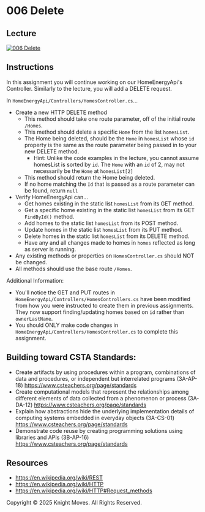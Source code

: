 # 006 Delete

## Lecture

[![006 Delete](https://img.youtube.com/vi/MUKFO7-vijs/0.jpg)](https://youtu.be/MUKFO7-vijs)


## Instructions

In this assignment you will continue working on our HomeEnergyApi's Controller. Similarly to the lecture, you will add a DELETE request.

In `HomeEnergyApi/Controllers/HomesController.cs`...

- Create a new HTTP DELETE method
  - This method should take one route parameter, off of the initial route `/Homes`.
  - This method should delete a specific `Home` from the list `homesList`.
  - The Home being deleted, should be the `Home` in `homesList` whose `id` property is the same as the route parameter being passed in to your new DELETE method.
    - Hint: Unlike the code examples in the lecture, you cannot assume homesList is sorted by `id`. The `Home` with an `id` of 2, may not necessarily be the `Home` at `homesList[2]`
  - This method should return the Home being deleted.
  - If no home matching the `Id` that is passed as a route parameter can be found, return `null`
- Verify HomeEnergyApi can...
  - Get homes existing in the static list `homesList` from its GET method.
  - Get a specific home existing in the static list `homesList` from its GET `FindById()` method.
  - Add homes to the static list `homesList` from its POST method.
  - Update homes in the static list `homesList` from its PUT method.
  - Delete homes in the static list `homesList` from its DELETE method.
  - Have any and all changes made to homes in `homes` reflected as long as server is running. 
- Any existing methods or properties on `HomesController.cs` should NOT be changed.
- All methods should use the base route `/Homes`.

Additional Information:

- You'll notice the GET and PUT routes in `HomeEnergyApi/Controllers/HomesControllers.cs` have been modified from how you were instructed to create them in previous assignments. They now support finding/updating homes based on `id` rather than `ownerLastName`.
- You should ONLY make code changes in `HomeEnergyApi/Controllers/HomesController.cs` to complete this assignment.

## Building toward CSTA Standards:

- Create artifacts by using procedures within a program, combinations of data and procedures, or independent but interrelated programs (3A-AP-18) https://www.csteachers.org/page/standards
- Create computational models that represent the relationships among different elements of data collected from a phenomenon or process (3A-DA-12) https://www.csteachers.org/page/standards
- Explain how abstractions hide the underlying implementation details of computing systems embedded in everyday objects (3A-CS-01) https://www.csteachers.org/page/standards
- Demonstrate code reuse by creating programming solutions using libraries and APIs (3B-AP-16) https://www.csteachers.org/page/standards

## Resources

- https://en.wikipedia.org/wiki/REST
- https://en.wikipedia.org/wiki/HTTP
- https://en.wikipedia.org/wiki/HTTP#Request_methods

Copyright &copy; 2025 Knight Moves. All Rights Reserved.
